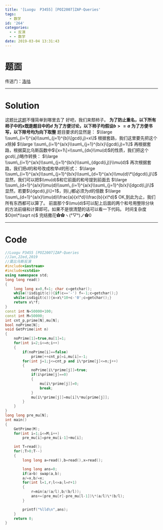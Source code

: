 ```yaml
---
title: '[Luogu  P3455] [POI2007]ZAP-Queries'
tags:
  - 数学
id: '264'
categories:
  - - 反演
  - - 数学
date: 2019-03-04 13:31:43
---
```


# 题面

传送门：[洛咕](https://www.luogu.org/problemnew/show/P3455)

* * *

# Solution

这题比[这题](https://www.cnblogs.com/GoldenPotato/p/10302839.html)不懂简单到哪里去了 好吧，我们来颓柿子。 **为了防止重名，以下所有柿子中的$x$既是题目中的$d$** **为了方便讨论，以下柿子均假设$b>=a$** **为了方便书写，以下除号均为向下取整** 题目要求的显然是： $\\large \\sum\_{i=1}^{a}\\sum\_{j=1}^{b}\[gcd(i,j)=x\]$ 根据套路，我们这里要先把这个$x$除掉 $\\large \\sum\_{i=1}^{a/x}\\sum\_{j=1}^{b/x}\[gcd(i,j)=1\]$ 再根据套路，根据莫比乌斯函数中$\[x=1\]=\\sum\_{dx}\\mu(d)$的性质，我们把这个$gcd(i,j)$略作转换： $\\large \\sum\_{i=1}^{a/x}\\sum\_{j=1}^{b/x}\\sum\_{dgcd(i,j)}\\mu(d)$ 再次根据套路，我们把$d$的和号改成枚举$d$的形式： $\\large \\sum\_{i=1}^{a/x}\\sum\_{j=1}^{b/x}\\sum\_{d=1}^{a/x}\\mu(d)\*\[dgcd(i,j)\]$ 显然，我们可以把$\\mu(d)$和它前面的和号提到前面去 $\\large \\sum\_{d=1}^{a/x}\\mu(d)\\sum\_{i=1}^{a/x}\\sum\_{j=1}^{b/x}\[dgcd(i,j)\]$ 显然，若要$\[dgcd(i,j)\]=1$，则$i,j$都必须为$d$的倍数 $\\large \\sum\_{d=1}^{a/x}\\mu(d)\\frac{a}{x\*d}\\frac{b}{x\*d}$ OK,到此为止，我们所有东西都可以算了。 前面那个$\\mu(d)$可以配上后面的两个和号用整除分块的方法前缀和计算即可。如果不是很清楚的话可以看一下代码。 时间复杂度$O(m\*\\sqrt n)$ 完结撒花✿✿ヽ(°▽°)ノ✿0

* * *

# Code

```cpp
//Luogu P3455 [POI2007]ZAP-Queries
//Jan,22ed,2019
//莫比乌斯反演
#include<iostream>
#include<cstdio>
using namespace std;
long long read()
{
    long long x=0,f=1; char c=getchar();
    while(!isdigit(c)){if(c=='-') f=-1;c=getchar();}
    while(isdigit(c)){x=x\*10+c-'0';c=getchar();}
    return x\*f;
}
const int N=50000+100;
const int M=50000;
int cnt_p,prime[N],mu[N];
bool noPrime[N];
void GetPrime(int n)
{
    noPrime[1]=true,mu[1]=1;
    for(int i=2;i<=n;i++)
    {
        if(noPrime[i]==false)
            prime[++cnt_p]=i,mu[i]=-1;
        for(int j=1;j<=cnt_p and i\*prime[j]<=n;j++)
        {
            noPrime[i\*prime[j]]=true;
            if(i%prime[j]==0)
            {
                mu[i\*prime[j]]=0;
                break;
            }
            mu[i\*prime[j]]=mu[i]\*mu[prime[j]];
        }
    }
}
long long pre_mu[N];
int main()
{
    GetPrime(M);
    for(int i=1;i<=M;i++)
        pre_mu[i]=pre_mu[i-1]+mu[i];

    int T=read();
    for(;T>0;T--)
    {
        long long a=read(),b=read(),x=read();

        long long ans=0;
        if(a>b) swap(a,b);
        a/=x,b/=x;
        for(int l=1,r;l<=a;l=r+1)
        {
            r=min(a/(a/l),b/(b/l));
            ans+=(pre_mu[r]-pre_mu[l-1])\*(a/l)\*(b/l);
        }

        printf("%lld\n",ans);
    }
    return 0;
}

```